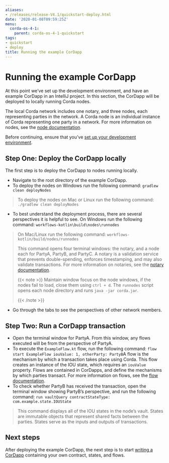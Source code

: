 ```yaml
---
aliases:
- /releases/release-V4.1/quickstart-deploy.html
date: '2020-01-08T09:59:25Z'
menu:
  corda-os-4-1:
    parent: corda-os-4-1-quickstart
tags:
- quickstart
- deploy
title: Running the example CorDapp
---
```



# Running the example CorDapp

At this point we’ve set up the development environment, and have an example CorDapp in an IntelliJ project. In this section, the CorDapp will be deployed to locally running Corda nodes.

The local Corda network includes one notary, and three nodes, each representing parties in the network. A Corda node is an individual instance of Corda representing one party in a network. For more information on nodes, see the [node documentation](./key-concepts-node.html).

Before continuing, ensure that you’ve [set up your development environment](./quickstart-index.html).


## Step One: Deploy the CorDapp locally

The first step is to deploy the CorDapp to nodes running locally.


* Navigate to the root directory of the example CorDapp.
* To deploy the nodes on Windows run the following command: `gradlew clean deployNodes`

> 
> To deploy the nodes on Mac or Linux run the following command: `./gradlew clean deployNodes`



* To best understand the deployment process, there are several perspectives it is helpful to see. On Windows run the following command: `workflows-kotlin\build\nodes\runnodes`

> 
> On Mac/Linux run the following command: `workflows-kotlin/build/nodes/runnodes`
> 
> This command opens four terminal windows: the notary, and a node each for PartyA, PartyB, and PartyC. A notary is a validation service that prevents double-spending, enforces timestamping, and may also validate transactions. For more information on notaries, see the [notary documentation](./key-concepts-notaries.html).
> 
> {{< note >}}
> Maintain window focus on the node windows, if the nodes fail to load, close them using `ctrl + d`. The `runnodes` script opens each node directory and runs `java -jar corda.jar`.
> 
> {{< /note >}}


* Go through the tabs to see the perspectives of other network members.


## Step Two: Run a CorDapp transaction


* Open the terminal window for PartyA. From this window, any flows executed will be from the perspective of PartyA.
* To execute the `ExampleFlow.kt` flow, run the following command: `flow start ExampleFlow iouValue: 1, otherParty: PartyB`A flow is the mechanism by which a transaction takes place using Corda. This flow creates an instance of the IOU state, which requires an `iouValue` property. Flows are contained in CorDapps, and define the mechanisms by which parties transact. For more information on flows, see the [flow documentation](key-concepts-flows.html).
* To check whether PartyB has received the transaction, open the terminal window showing PartyB’s perspective, and run the following command: `run vaultQuery contractStateType: com.example.state.IOUState`

> 
> This command displays all of the IOU states in the node’s vault. States are immutable objects that represent shared facts between the parties. States serve as the inputs and outputs of transactions.



## Next steps

After deploying the example CorDapp, the next step is to start [writing a CorDapp](./quickstart-build.html) containing your own contract, states, and flows.

